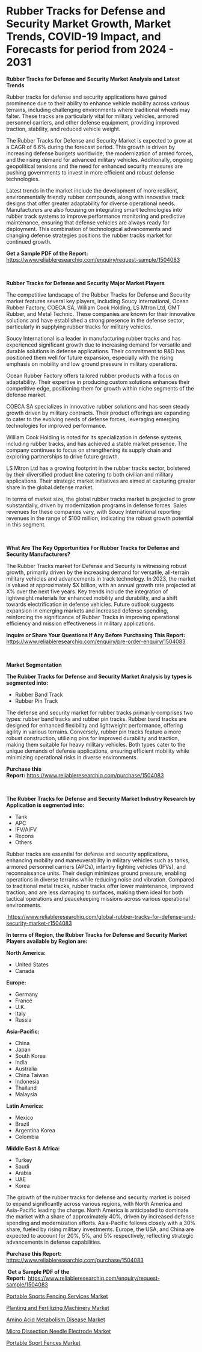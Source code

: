 <p><h1>Rubber Tracks for Defense and Security Market Growth, Market Trends, COVID-19 Impact, and Forecasts for period from 2024 - 2031</h1></p><p><strong>Rubber Tracks for Defense and Security Market Analysis and Latest Trends</strong></p>
<p><p>Rubber tracks for defense and security applications have gained prominence due to their ability to enhance vehicle mobility across various terrains, including challenging environments where traditional wheels may falter. These tracks are particularly vital for military vehicles, armored personnel carriers, and other defense equipment, providing improved traction, stability, and reduced vehicle weight.</p><p>The Rubber Tracks for Defense and Security Market is expected to grow at a CAGR of 6.6% during the forecast period. This growth is driven by increasing defense budgets worldwide, the modernization of armed forces, and the rising demand for advanced military vehicles. Additionally, ongoing geopolitical tensions and the need for enhanced security measures are pushing governments to invest in more efficient and robust defense technologies.</p><p>Latest trends in the market include the development of more resilient, environmentally friendly rubber compounds, along with innovative track designs that offer greater adaptability for diverse operational needs. Manufacturers are also focusing on integrating smart technologies into rubber track systems to improve performance monitoring and predictive maintenance, ensuring that defense vehicles are always ready for deployment. This combination of technological advancements and changing defense strategies positions the rubber tracks market for continued growth.</p></p>
<p><strong>Get a Sample PDF of the Report:&nbsp;</strong> <a href="https://www.reliableresearchiq.com/enquiry/request-sample/1504083?utm_campaign=1088&utm_medium=2&utm_source=Github&utm_content=ia&utm_term=12102024&utm_id=rubber-tracks-for-defense-and-security">https://www.reliableresearchiq.com/enquiry/request-sample/1504083</a></p>
<p>&nbsp;</p>
<p><strong>Rubber Tracks for Defense and Security Major Market Players</strong></p>
<p><p>The competitive landscape of the Rubber Tracks for Defense and Security market features several key players, including Soucy International, Ocean Rubber Factory, COECA SA, William Cook Holding, LS Mtron Ltd, GMT Rubber, and Metal Technic. These companies are known for their innovative solutions and have established a strong presence in the defense sector, particularly in supplying rubber tracks for military vehicles.</p><p>Soucy International is a leader in manufacturing rubber tracks and has experienced significant growth due to increasing demand for versatile and durable solutions in defense applications. Their commitment to R&D has positioned them well for future expansion, especially with the rising emphasis on mobility and low ground pressure in military operations.</p><p>Ocean Rubber Factory offers tailored rubber products with a focus on adaptability. Their expertise in producing custom solutions enhances their competitive edge, positioning them for growth within niche segments of the defense market. </p><p>COECA SA specializes in innovative rubber solutions and has seen steady growth driven by military contracts. Their product offerings are expanding to cater to the evolving needs of defense forces, leveraging emerging technologies for improved performance.</p><p>William Cook Holding is noted for its specialization in defense systems, including rubber tracks, and has achieved a stable market presence. The company continues to focus on strengthening its supply chain and exploring partnerships to drive future growth.</p><p>LS Mtron Ltd has a growing footprint in the rubber tracks sector, bolstered by their diversified product line catering to both civilian and military applications. Their strategic market initiatives are aimed at capturing greater share in the global defense market.</p><p>In terms of market size, the global rubber tracks market is projected to grow substantially, driven by modernization programs in defense forces. Sales revenues for these companies vary, with Soucy International reporting revenues in the range of $100 million, indicating the robust growth potential in this segment.</p></p>
<p>&nbsp;</p>
<p><strong>What Are The Key Opportunities For Rubber Tracks for Defense and Security Manufacturers?</strong></p>
<p><p>The Rubber Tracks market for Defense and Security is witnessing robust growth, primarily driven by the increasing demand for versatile, all-terrain military vehicles and advancements in track technology. In 2023, the market is valued at approximately $X billion, with an annual growth rate projected at X% over the next five years. Key trends include the integration of lightweight materials for enhanced mobility and durability, and a shift towards electrification in defense vehicles. Future outlook suggests expansion in emerging markets and increased defense spending, reinforcing the significance of Rubber Tracks in improving operational efficiency and mission effectiveness in military applications.</p></p>
<p><strong>Inquire or Share Your Questions If Any Before Purchasing This Report:</strong> <a href="https://www.reliableresearchiq.com/enquiry/pre-order-enquiry/1504083?utm_campaign=1088&utm_medium=2&utm_source=Github&utm_content=ia&utm_term=12102024&utm_id=rubber-tracks-for-defense-and-security">https://www.reliableresearchiq.com/enquiry/pre-order-enquiry/1504083</a></p>
<p>&nbsp;</p>
<p><strong>Market Segmentation</strong></p>
<p><strong>The Rubber Tracks for Defense and Security Market Analysis by types is segmented into:</strong></p>
<p><ul><li>Rubber Band Track</li><li>Rubber Pin Track</li></ul></p>
<p><p>The defense and security market for rubber tracks primarily comprises two types: rubber band tracks and rubber pin tracks. Rubber band tracks are designed for enhanced flexibility and lightweight performance, offering agility in various terrains. Conversely, rubber pin tracks feature a more robust construction, utilizing pins for improved durability and traction, making them suitable for heavy military vehicles. Both types cater to the unique demands of defense applications, ensuring efficient mobility while minimizing operational risks in diverse environments.</p></p>
<p><strong>Purchase this Report:&nbsp;</strong><a href="https://www.reliableresearchiq.com/purchase/1504083?utm_campaign=1088&utm_medium=2&utm_source=Github&utm_content=ia&utm_term=12102024&utm_id=rubber-tracks-for-defense-and-security">https://www.reliableresearchiq.com/purchase/1504083</a></p>
<p>&nbsp;</p>
<p><strong>The Rubber Tracks for Defense and Security Market Industry Research by Application is segmented into:</strong></p>
<p><ul><li>Tank</li><li>APC</li><li>IFV/AIFV</li><li>Recons</li><li>Others</li></ul></p>
<p><p>Rubber tracks are essential for defense and security applications, enhancing mobility and maneuverability in military vehicles such as tanks, armored personnel carriers (APCs), infantry fighting vehicles (IFVs), and reconnaissance units. Their design minimizes ground pressure, enabling operations in diverse terrains while reducing noise and vibration. Compared to traditional metal tracks, rubber tracks offer lower maintenance, improved traction, and are less damaging to surfaces, making them ideal for both tactical operations and peacekeeping missions across various operational environments.</p></p>
<p><a href="https://www.reliableresearchiq.com/global-rubber-tracks-for-defense-and-security-market-r1504083?utm_campaign=1088&utm_medium=2&utm_source=Github&utm_content=ia&utm_term=12102024&utm_id=rubber-tracks-for-defense-and-security">&nbsp;https://www.reliableresearchiq.com/global-rubber-tracks-for-defense-and-security-market-r1504083</a></p>
<p><strong>In terms of Region, the Rubber Tracks for Defense and Security Market Players available by Region are:</strong></p>
<p>
    <p> <strong> North America: </strong>
        <ul>
            <li>United States</li>
            <li>Canada</li>
        </ul>
        </p> 
    <p> <strong> Europe: </strong>
        <ul>
            <li>Germany</li>
            <li>France</li>
            <li>U.K.</li>
            <li>Italy</li>
            <li>Russia</li>
        </ul>
        </p> 
    <p> <strong> Asia-Pacific: </strong>
        <ul>
            <li>China</li>
            <li>Japan</li>
            <li>South Korea</li>
            <li>India</li>
            <li>Australia</li>
            <li>China Taiwan</li>
            <li>Indonesia</li>
            <li>Thailand</li>
            <li>Malaysia</li>
        </ul>
        </p> 
    <p> <strong> Latin America: </strong>
        <ul>
            <li>Mexico</li>
            <li>Brazil</li>
            <li>Argentina Korea</li>
            <li>Colombia</li>
        </ul>
        </p> 
    <p> <strong> Middle East & Africa: </strong>
        <ul>
            <li>Turkey</li>
            <li>Saudi</li>
            <li>Arabia</li>
            <li>UAE</li>
            <li>Korea</li>
        </ul>
    </p>
    </p>
<p><p>The growth of the rubber tracks for defense and security market is poised to expand significantly across various regions, with North America and Asia-Pacific leading the charge. North America is anticipated to dominate the market with a share of approximately 40%, driven by increased defense spending and modernization efforts. Asia-Pacific follows closely with a 30% share, fueled by rising military investments. Europe, the USA, and China are expected to account for 20%, 5%, and 5% respectively, reflecting strategic advancements in defense capabilities.</p></p>
<p><strong>Purchase this Report: </strong><a href="https://www.reliableresearchiq.com/purchase/1504083?utm_campaign=1088&utm_medium=2&utm_source=Github&utm_content=ia&utm_term=12102024&utm_id=rubber-tracks-for-defense-and-security">https://www.reliableresearchiq.com/purchase/1504083</a></p>
<p>&nbsp;<strong>Get a Sample PDF of the Report:&nbsp;&nbsp;</strong><a href="https://www.reliableresearchiq.com/enquiry/request-sample/1504083?utm_campaign=1088&utm_medium=2&utm_source=Github&utm_content=ia&utm_term=12102024&utm_id=rubber-tracks-for-defense-and-security">https://www.reliableresearchiq.com/enquiry/request-sample/1504083</a></p>
<p><strong></strong></p>
<p><p><a href="https://www.linkedin.com/pulse/what-emerging-market-trends-portable-sports-fencing-services-g2fhf?utm_campaign=1088&utm_medium=2&utm_source=Github&utm_content=ia&utm_term=12102024&utm_id=rubber-tracks-for-defense-and-security">Portable Sports Fencing Services Market</a></p><p><a href="https://github.com/rozh43oreder/Market-Research-Report-List-1/blob/main/planting-and-fertilizing-machinery-market.md?utm_campaign=1088&utm_medium=2&utm_source=Github&utm_content=ia&utm_term=12102024&utm_id=rubber-tracks-for-defense-and-security">Planting and Fertilizing Machinery Market</a></p><p><a href="https://github.com/liz10hnbracht/Market-Research-Report-List-1/blob/main/amino-acid-metabolism-disease-market.md?utm_campaign=1088&utm_medium=2&utm_source=Github&utm_content=ia&utm_term=12102024&utm_id=rubber-tracks-for-defense-and-security">Amino Acid Metabolism Disease Market</a></p><p><a href="https://www.linkedin.com/pulse/micro-dissection-needle-electrode-market-navigating-challenges-q1uje?utm_campaign=1088&utm_medium=2&utm_source=Github&utm_content=ia&utm_term=12102024&utm_id=rubber-tracks-for-defense-and-security">Micro Dissection Needle Electrode Market</a></p><p><a href="https://www.linkedin.com/pulse/global-portable-sport-fences-market-product-type-application-n2tuf?utm_campaign=1088&utm_medium=2&utm_source=Github&utm_content=ia&utm_term=12102024&utm_id=rubber-tracks-for-defense-and-security">Portable Sport Fences Market</a></p></p>